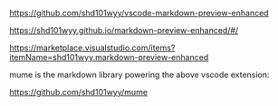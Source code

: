 https://github.com/shd101wyy/vscode-markdown-preview-enhanced

https://shd101wyy.github.io/markdown-preview-enhanced/#/

https://marketplace.visualstudio.com/items?itemName=shd101wyy.markdown-preview-enhanced

mume is the markdown library powering the above vscode extension:

https://github.com/shd101wyy/mume
